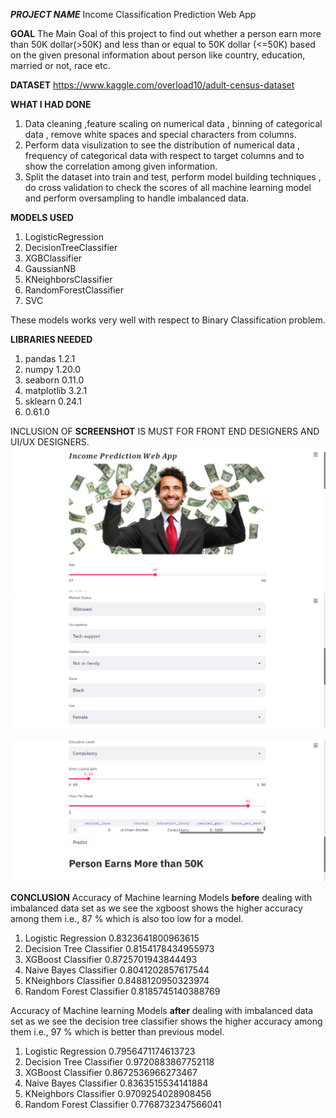 ***PROJECT NAME***
Income Classification Prediction Web App 

**GOAL**
The Main Goal of this project to find out whether a person earn more than 50K dollar(>50K) and less than or equal to 50K dollar (<=50K) based on the given presonal information about person like country, education, married or not, race etc.

**DATASET**
https://www.kaggle.com/overload10/adult-census-dataset

**WHAT I HAD DONE**

1. Data cleaning ,feature scaling on numerical data , binning of categorical data , remove white spaces and special characters from columns.
2. Perform data visulization to see the distribution of numerical data , frequency of categorical data with respect to target columns and to show the correlation among given information.
3. Split the dataset into train and test, perform model building techniques , do cross validation to check the scores of all machine learning model and perform oversampling to handle imbalanced data.

**MODELS USED**
1. LogisticRegression
2. DecisionTreeClassifier
3. XGBClassifier
4. GaussianNB
5. KNeighborsClassifier
6. RandomForestClassifier
7. SVC

These models works very well with respect to Binary Classification problem.


**LIBRARIES NEEDED**
1. pandas 1.2.1
2. numpy 1.20.0
3. seaborn 0.11.0
4. matplotlib 3.2.1
5. sklearn 0.24.1
6.  0.61.0

INCLUSION OF **SCREENSHOT** IS MUST FOR FRONT END DESIGNERS AND UI/UX DESIGNERS.
![Getting Started](./Scr1.png) ![Getting Started](./Scr2.png)

![Getting Started](./Scr3.png)

**CONCLUSION**
Accuracy of Machine learning Models **before** dealing with imbalanced data set as we see the xgboost shows the higher accuracy among them i.e., 87 % which is also too low for a model.
1. Logistic Regression 0.8323641800963615
2. Decision Tree Classifier 0.8154178434955973
3. XGBoost Classifier 0.8725701943844493
4. Naive Bayes Classifier 0.8041202857617544
5. KNeighbors Classifier 0.8488120950323974
6. Random Forest Classifier 0.8185745140388769

Accuracy of Machine learning Models **after** dealing with imbalanced data set as we see the decision tree classifier shows the higher accuracy among them i.e., 97 % which is better than previous model.

1. Logistic Regression 0.7956471174613723
2. Decision Tree Classifier 0.9720883867752118
3. XGBoost Classifier 0.8672536966273467
4. Naive Bayes Classifier 0.8363515534141884
5. KNeighbors Classifier 0.9709254028908456
6. Random Forest Classifier 0.7768732347566041